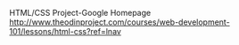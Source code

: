 HTML/CSS Project-Google Homepage
http://www.theodinproject.com/courses/web-development-101/lessons/html-css?ref=lnav